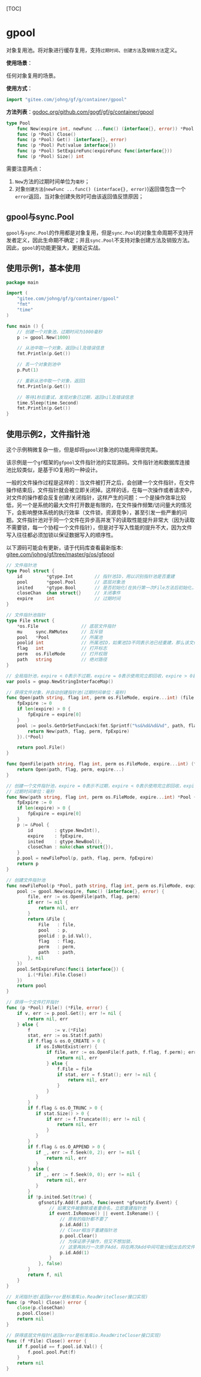 [TOC]

# gpool

对象复用池。将对象进行缓存复用，支持`过期时间`、`创建方法`及`销毁方法`定义。


**使用场景**：

任何对象复用的场景。

**使用方式**：
```go
import "gitee.com/johng/gf/g/container/gpool"
```

**方法列表**：[godoc.org/github.com/gogf/gf/g/container/gpool](https://godoc.org/github.com/gogf/gf/g/container/gpool)

```go
type Pool
    func New(expire int, newFunc ...func() (interface{}, error)) *Pool
    func (p *Pool) Close()
    func (p *Pool) Get() (interface{}, error)
    func (p *Pool) Put(value interface{})
    func (p *Pool) SetExpireFunc(expireFunc func(interface{}))
    func (p *Pool) Size() int
```
需要注意两点：
1. `New`方法的过期时间单位为`毫秒`；
1. 对象`创建方法`(`newFunc ...func() (interface{}, error)`)返回值包含一个`error`返回，当对象创建失败时可由该返回值反馈原因；


## gpool与sync.Pool

`gpool`与`sync.Pool`的作用都是对象复用，但是`sync.Pool`的对象生命周期不支持开发者定义，因此生命期不确定；并且`sync.Pool`不支持对象创建方法及销毁方法。因此，`gpool`的功能更强大，更接近实战。

## 使用示例1，基本使用

```go
package main

import (
    "gitee.com/johng/gf/g/container/gpool"
    "fmt"
    "time"
)

func main () {
    // 创建一个对象池，过期时间为1000毫秒
    p := gpool.New(1000)

    // 从池中取一个对象，返回nil及错误信息
    fmt.Println(p.Get())

    // 丢一个对象到池中
    p.Put(1)

    // 重新从池中取一个对象，返回1
    fmt.Println(p.Get())

    // 等待1秒后重试，发现对象已过期，返回nil及错误信息
    time.Sleep(time.Second)
    fmt.Println(p.Get())
}
```


## 使用示例2，文件指针池

这个示例稍微复杂一些，但是却将`gpool`对象池的功能用得很完美。

该示例是一个`gf`框架的`gfpool`文件指针池的实现源码。文件指针池和数据库连接池比较类似，是基于IO复用的一种设计。

一般的文件操作过程是这样的：当文件被打开之后，会创建一个文件指针，在文件操作结束后，文件指针就会被立即关闭掉。这样的话，在每一次操作或者请求中，对文件的操作都会反复创建/关闭指针，这样产生的问题：一个是操作效率比较低，另一个是系统的最大文件打开数是有限的，在文件操作频繁/访问量大的情况下，会影响整体系统的执行效率（文件锁，资源竞争），甚至引发一些严重的问题。文件指针池对于同一个文件在异步高并发下的读取性能提升非常大（因为读取不需要锁，每一个协程一个文件指针），但是对于写入性能的提升不大，因为文件写入往往都必须加锁以保证数据写入的顺序性。

以下源码可能会有更新，请于代码库查看最新版本: [gitee.com/johng/gf/tree/master/g/os/gfpool](https://gitee.com/johng/gf/tree/master/g/os/gfpool)
```go
// 文件指针池
type Pool struct {
    id         *gtype.Int        // 指针池ID，用以识别指针池是否重建
    pool       *gpool.Pool       // 底层对象池
    inited     *gtype.Bool       // 是否初始化(在执行第一次File方法后初始化，主要用于监听的添加，但是只能添加一次)
    closeChan  chan struct{}     // 关闭事件
    expire     int               // 过期时间
}

// 文件指针池指针
type File struct {
    *os.File                // 底层文件指针
    mu     sync.RWMutex     // 互斥锁
    pool   *Pool            // 所属池
    poolid int              // 所属池ID，如果池ID不同表示池已经重建，那么该文件指针也应当销毁，不能重新丢到原有的池中
    flag   int              // 打开标志
    perm   os.FileMode      // 打开权限
    path   string           // 绝对路径
}

// 全局指针池，expire < 0表示不过期，expire = 0表示使用完立即回收，expire > 0表示超时回收
var pools = gmap.NewStringInterfaceMap()

// 获得文件对象，并自动创建指针池(过期时间单位：毫秒)
func Open(path string, flag int, perm os.FileMode, expire...int) (file *File, err error) {
    fpExpire := 0
    if len(expire) > 0 {
        fpExpire = expire[0]
    }
    pool := pools.GetOrSetFuncLock(fmt.Sprintf("%s&%d&%d&%d", path, flag, expire, perm), func() interface{} {
        return New(path, flag, perm, fpExpire)
    }).(*Pool)

    return pool.File()
}

func OpenFile(path string, flag int, perm os.FileMode, expire...int) (file *File, err error) {
    return Open(path, flag, perm, expire...)
}

// 创建一个文件指针池，expire = 0表示不过期，expire < 0表示使用完立即回收，expire > 0表示超时回收，默认值为0不过期
// 过期时间单位：毫秒
func New(path string, flag int, perm os.FileMode, expire...int) *Pool {
    fpExpire := 0
    if len(expire) > 0 {
        fpExpire = expire[0]
    }
    p := &Pool {
        id        : gtype.NewInt(),
        expire    : fpExpire,
        inited    : gtype.NewBool(),
        closeChan : make(chan struct{}),
    }
    p.pool = newFilePool(p, path, flag, perm, fpExpire)
    return p
}

// 创建文件指针池
func newFilePool(p *Pool, path string, flag int, perm os.FileMode, expire int) *gpool.Pool {
    pool := gpool.New(expire, func() (interface{}, error) {
        file, err := os.OpenFile(path, flag, perm)
        if err != nil {
            return nil, err
        }
        return &File {
            File   : file,
            pool   : p,
            poolid : p.id.Val(),
            flag   : flag,
            perm   : perm,
            path   : path,
        }, nil
    })
    pool.SetExpireFunc(func(i interface{}) {
        i.(*File).File.Close()
    })
    return pool
}

// 获得一个文件打开指针
func (p *Pool) File() (*File, error) {
    if v, err := p.pool.Get(); err != nil {
        return nil, err
    } else {
        f         := v.(*File)
        stat, err := os.Stat(f.path)
        if f.flag & os.O_CREATE > 0 {
           if os.IsNotExist(err) {
               if file, err := os.OpenFile(f.path, f.flag, f.perm); err != nil {
                   return nil, err
               } else {
                   f.File = file
                   if stat, err = f.Stat(); err != nil {
                       return nil, err
                   }
               }
           }
        }
        if f.flag & os.O_TRUNC > 0 {
           if stat.Size() > 0 {
               if err := f.Truncate(0); err != nil {
                   return nil, err
               }
           }
        }
        if f.flag & os.O_APPEND > 0 {
           if _, err := f.Seek(0, 2); err != nil {
               return nil, err
           }
        } else {
           if _, err := f.Seek(0, 0); err != nil {
               return nil, err
           }
        }
        if !p.inited.Set(true) {
            gfsnotify.Add(f.path, func(event *gfsnotify.Event) {
                // 如果文件被删除或者重命名，立即重建指针池
                if event.IsRemove() || event.IsRename() {
                    // 原有的指针都不要了
                    p.id.Add(1)
                    // Clear相当于重建指针池
                    p.pool.Clear()
                    // 为保证原子操作，但又不想加锁，
                    // 这里再执行一次原子Add，将在两次Add中间可能分配出去的文件指针丢弃掉
                    p.id.Add(1)
                }
            }, false)
        }
        return f, nil
    }
}

// 关闭指针池(返回error是标准库io.ReadWriteCloser接口实现)
func (p *Pool) Close() error {
    close(p.closeChan)
    p.pool.Close()
    return nil
}

// 获得底层文件指针(返回error是标准库io.ReadWriteCloser接口实现)
func (f *File) Close() error {
    if f.poolid == f.pool.id.Val() {
        f.pool.pool.Put(f)
    }
    return nil
}
```



